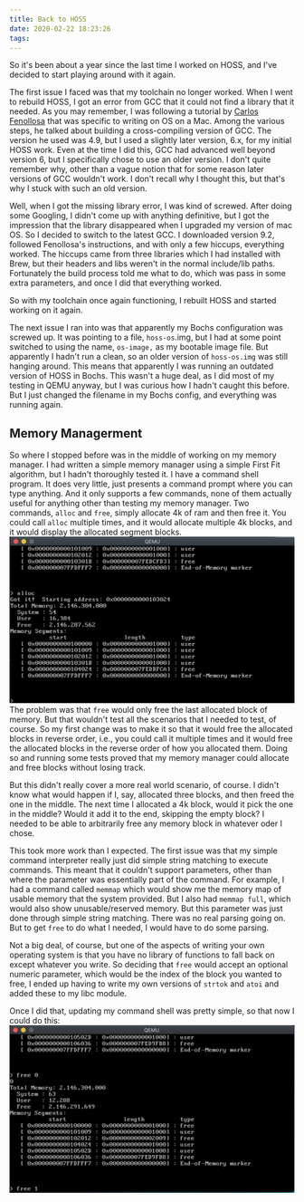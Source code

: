 ```yaml
---
title: Back to HOSS
date: 2020-02-22 18:23:26
tags:
---
```

So it's been about a year since the last time I worked on HOSS, and I've decided to start
playing around with it again.

The first issue I faced was that my toolchain no longer worked.  When I went to rebuild HOSS,
I got an error from GCC that it could not find a library that it needed.  As you may remember,
I was following a tutorial by [Carlos Fenollosa](https://github.com/cfenollosa/os-tutorial) that
was specific to writing on OS on a Mac.  Among the various steps, he talked about building a 
cross-compiling version of GCC.  The version he used was 4.9, but I used a slightly later version,
6.x, for my initial HOSS work.  Even at the time I did this, GCC had advanced well beyond version
6, but I specifically chose to use an older version.  I don't quite remember why, other than
a vague notion that for some reason later versions of GCC wouldn't work.  I don't recall why
I thought this, but that's why I stuck with such an old version.

Well, when I got the missing library error, I was kind of screwed.  After doing some Googling, I
didn't come up with anything definitive, but I got the impression that the library disappeared
when I upgraded my version of mac OS.  So I decided to switch to the latest GCC.  I downloaded
version 9.2, followed Fenollosa's instructions, and with only a few hiccups, everything worked.
The hiccups came from three libraries which I had installed with Brew, but their headers and
libs weren't in the normal include/lib paths.  Fortunately the build process told me what to
do, which was pass in some extra parameters, and once I did that everything worked.

So with my toolchain once again functioning, I rebuilt HOSS and started working on it again.

The next issue I ran into was that apparently my Bochs configuration was screwed up.  It was
pointing to a file, `hoss-os`.img, but I had at some point switched to using the name, `os-image,` 
as my bootable image file.  But apparently I hadn't run a clean, so an older version of
`hoss-os.img` was still hanging around.  This means that apparently I was running an outdated version of HOSS in Bochs.  This wasn't a huge deal, as I did most of my testing in QEMU anyway, but I was curious how I hadn't caught this before.  But I just changed the filename in my Bochs config, and everything was running again.

## Memory Managerment

So where I stopped before was in the middle of working on my memory manager.  I had written a simple memory manager using a simple First Fit algorithm, but I hadn't thoroughly tested it.  I have a command shell program.  It does very little, just presents a command prompt where you can type anything.  And it only supports a few commands, none of them actually useful for anything other than testing my memory manager.  Two commands, `alloc` and `free`, simply allocate 4k of ram and then free it.  You could call `alloc` multiple times, and it would allocate multiple 4k blocks, and it would display the allocated segment blocks.
![](images/alloc.png)
The problem was that `free` would only free the last allocated block of memory.  But that wouldn't test all the scenarios that I needed to test, of course.  So my first change was to make it so that it would free the allocated blocks in reverse order, i.e., you could call it multiple times and it would free the allocated blocks in the reverse order of how you allocated them.  Doing so and running some tests proved that my memory manager could allocate and free blocks without losing track.

But this didn't really cover a more real world scenario, of course.  I didn't know what would happen if I, say, allocated three blocks, and then freed the one in the middle.  The next time I allocated a 4k block, would it pick the one in the middle?  Would it add it to the end, skipping the empty block?  I needed to be able to arbitrarily free any memory block in whatever oder I chose.

This took more work than I expected.  The first issue was that my simple command interpreter really just did simple string matching to execute commands.  This meant that it couldn't support parameters, other than where the parameter was essentially part of the command.  For example, I had a command called `memmap` which would show me the memory map of usable memory that the system provided.  But I also had `memmap full`, which would also show unusable/reserved memory.  But this parameter was just done through simple string matching.  There was no real parsing going on.  But to get `free` to do what I needed, I would have to do some parsing.

Not a big deal, of course, but one of the aspects of writing your own operating system is that you have no library of functions to fall back on except whatever you write.  So deciding that `free` would accept an optional numeric parameter, which would be the index of the block you wanted to free, I ended up having to write my own versions of `strtok` and `atoi` and added these to my libc module.

Once I did that, updating my command shell was pretty simple, so that now I could do this:
![](images/alloc_and_free.png)